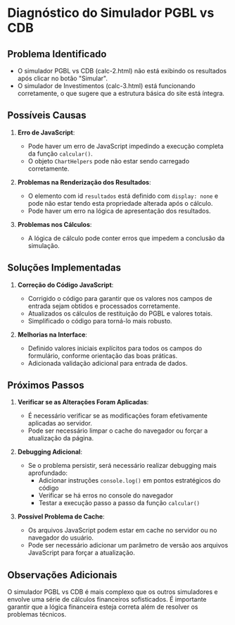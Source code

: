# Diagnóstico do Simulador PGBL vs CDB

## Problema Identificado
- O simulador PGBL vs CDB (calc-2.html) não está exibindo os resultados após clicar no botão "Simular".
- O simulador de Investimentos (calc-3.html) está funcionando corretamente, o que sugere que a estrutura básica do site está íntegra.

## Possíveis Causas

1. **Erro de JavaScript**: 
   - Pode haver um erro de JavaScript impedindo a execução completa da função `calcular()`.
   - O objeto `ChartHelpers` pode não estar sendo carregado corretamente.

2. **Problemas na Renderização dos Resultados**:
   - O elemento com id `resultados` está definido com `display: none` e pode não estar tendo esta propriedade alterada após o cálculo.
   - Pode haver um erro na lógica de apresentação dos resultados.

3. **Problemas nos Cálculos**:
   - A lógica de cálculo pode conter erros que impedem a conclusão da simulação.

## Soluções Implementadas

1. **Correção do Código JavaScript**:
   - Corrigido o código para garantir que os valores nos campos de entrada sejam obtidos e processados corretamente.
   - Atualizados os cálculos de restituição do PGBL e valores totais.
   - Simplificado o código para torná-lo mais robusto.

2. **Melhorias na Interface**:
   - Definido valores iniciais explícitos para todos os campos do formulário, conforme orientação das boas práticas.
   - Adicionada validação adicional para entrada de dados.

## Próximos Passos

1. **Verificar se as Alterações Foram Aplicadas**:
   - É necessário verificar se as modificações foram efetivamente aplicadas ao servidor.
   - Pode ser necessário limpar o cache do navegador ou forçar a atualização da página.

2. **Debugging Adicional**:
   - Se o problema persistir, será necessário realizar debugging mais aprofundado:
     - Adicionar instruções `console.log()` em pontos estratégicos do código
     - Verificar se há erros no console do navegador
     - Testar a execução passo a passo da função `calcular()`

3. **Possível Problema de Cache**:
   - Os arquivos JavaScript podem estar em cache no servidor ou no navegador do usuário.
   - Pode ser necessário adicionar um parâmetro de versão aos arquivos JavaScript para forçar a atualização.

## Observações Adicionais

O simulador PGBL vs CDB é mais complexo que os outros simuladores e envolve uma série de cálculos financeiros sofisticados. É importante garantir que a lógica financeira esteja correta além de resolver os problemas técnicos.
